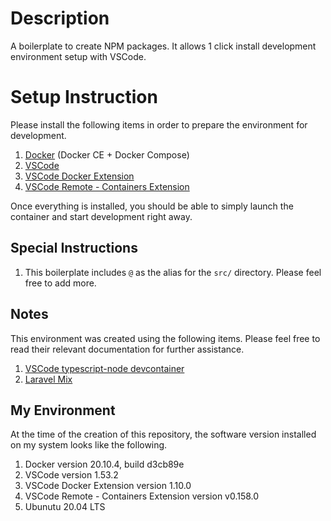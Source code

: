 # Description

A boilerplate to create NPM packages. It allows 1 click install development environment setup with VSCode.

# Setup Instruction

Please install the following items in order to prepare the environment for development.

1. [Docker](https://docs.docker.com/get-docker/) (Docker CE + Docker Compose)
2. [VSCode](https://code.visualstudio.com/)
3. [VSCode Docker Extension](https://marketplace.visualstudio.com/items?itemName=ms-azuretools.vscode-docker)
4. [VSCode Remote - Containers Extension](https://marketplace.visualstudio.com/items?itemName=ms-vscode-remote.remote-containers)

Once everything is installed, you should be able to simply launch the container and start development right away.

## Special Instructions

1. This boilerplate includes `@` as the alias for the `src/` directory. Please feel free to add more.

## Notes

This environment was created using the following items. Please feel free to read their relevant documentation for further assistance.

1. [VSCode typescript-node devcontainer](https://github.com/microsoft/vscode-dev-containers/tree/master/containers/typescript-node)
2. [Laravel Mix](https://laravel-mix.com/docs/6.0/installation)

## My Environment

At the time of the creation of this repository, the software version installed on my system looks like the following.

1. Docker version 20.10.4, build d3cb89e
2. VSCode version 1.53.2
3. VSCode Docker Extension version 1.10.0
4. VSCode Remote - Containers Extension version v0.158.0
5. Ubunutu 20.04 LTS
